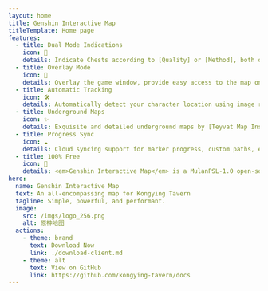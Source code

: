 ```yaml
---
layout: home
title: Genshin Interactive Map
titleTemplate: Home page
features:
  - title: Dual Mode Indications
    icon: 🦾
    details: Indicate Chests according to [Quality] or [Method], both options display all chests within the selected sub-region.
  - title: Overlay Mode
    icon: 🎪
    details: Overlay the game window, provide easy access to the map on single display users.
  - title: Automatic Tracking
    icon: 🛠
    details: Automatically detect your character location using image recognition and display a simultaneous player indicator on the <b>map client</b>.
  - title: Underground Maps
    icon: ✨
    details: Exquisite and detailed underground maps by [Teyvat Map Institute], professionally composed with levels and navigational illustrations.
  - title: Progress Sync
    icon: ☁️
    details: Cloud syncing support for marker progress, custom paths, etc.
  - title: 100% Free
    icon: 🎉
    details: <em>Genshin Interactive Map</em> is a MulanPSL-1.0 open-source project, it is also AD-free.
hero:
  name: Genshin Interactive Map
  text: An all-encompassing map for Kongying Tavern
  tagline: Simple, powerful, and performant.
  image:
    src: /imgs/logo_256.png
    alt: 原神地图
  actions:
    - theme: brand
      text: Download Now
      link: ./download-client.md
    - theme: alt
      text: View on GitHub
      link: https://github.com/kongying-tavern/docs
---
```

